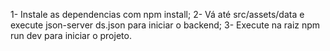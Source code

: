 1- Instale as dependencias com npm install;
2- Vá até src/assets/data e execute json-server ds.json para iniciar o backend;
3- Execute na raiz npm run dev para iniciar o projeto.

